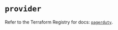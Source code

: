 # `provider`

Refer to the Terraform Registry for docs: [`pagerduty`](https://registry.terraform.io/providers/pagerduty/pagerduty/3.15.3/docs).
